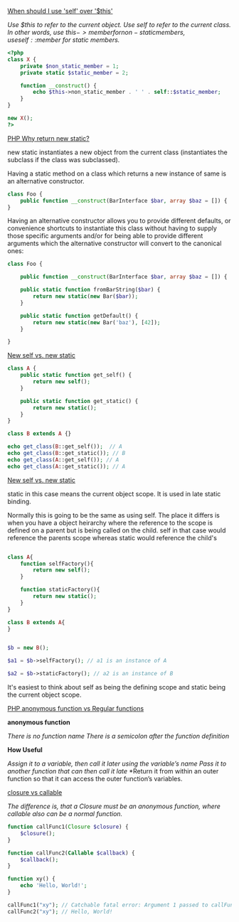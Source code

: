 [When should I use 'self' over '$this'](https://stackoverflow.com/questions/151969/when-should-i-use-self-over-this)

*Use $this to refer to the current object. Use self to refer to the current class. In other words, use $this->member for non-static members,
use self::$member for static members.*

```php
<?php
class X {
    private $non_static_member = 1;
    private static $static_member = 2;

    function __construct() {
        echo $this->non_static_member . ' ' . self::$static_member;
    }
}

new X();
?>
```

[PHP Why return new static? ](https://stackoverflow.com/questions/37460592/why-return-new-static-php)

new static instantiates a new object from the current class (instantiates the subclass if the class was subclassed).

Having a static method on a class which returns a new instance of same is an alternative constructor.
```php
class Foo {
    public function __construct(BarInterface $bar, array $baz = []) { ... }
}
```
Having an alternative constructor allows you to provide different defaults, or convenience shortcuts to instantiate this class without having to supply 
those specific arguments and/or for being able to provide different arguments which the alternative constructor will convert to the canonical ones:
```php
class Foo {

    public function __construct(BarInterface $bar, array $baz = []) { ... }

    public static function fromBarString($bar) {
        return new static(new Bar($bar));
    }

    public static function getDefault() {
        return new static(new Bar('baz'), [42]);
    }

}
```
[New self vs. new static](https://stackoverflow.com/questions/5197300/new-self-vs-new-static)

```php
class A {
    public static function get_self() {
        return new self();
    }

    public static function get_static() {
        return new static();
    }
}

class B extends A {}

echo get_class(B::get_self());  // A
echo get_class(B::get_static()); // B
echo get_class(A::get_self()); // A
echo get_class(A::get_static()); // A
```

[New self vs. new static](https://stackoverflow.com/questions/16977369/php-new-staticvariable)

static in this case means the current object scope. It is used in late static binding.

Normally this is going to be the same as using self. The place it differs is when you have a object heirarchy where the reference to the scope is defined on a parent but is being called on the child. self in that case would reference the parents scope whereas static would reference the child's

```php

class A{
    function selfFactory(){
        return new self();
    }

    function staticFactory(){
        return new static();
    }
}

class B extends A{
}


$b = new B();

$a1 = $b->selfFactory(); // a1 is an instance of A

$a2 = $b->staticFactory(); // a2 is an instance of B
```
It's easiest to think about self as being the defining scope and static being the current object scope.

[PHP anonymous function vs Regular functions](https://www.elated.com/php-anonymous-functions/)

**anonymous function**

*There is no function name*
*There is a semicolon after the function definition*

**How Useful**

*Assign it to a variable, then call it later using the variable’s name*
*Pass it to another function that can then call it late*
*Return it from within an outer function so that it can access the outer function’s variables.

[closure vs callable](https://stackoverflow.com/questions/29730720/type-hinting-difference-between-closure-and-callable/40942212#40942212)

*The difference is, that a Closure must be an anonymous function, where callable also can be a normal function.*

```php
function callFunc1(Closure $closure) {
    $closure();
}

function callFunc2(Callable $callback) {
    $callback();
}

function xy() {
    echo 'Hello, World!';
}

callFunc1("xy"); // Catchable fatal error: Argument 1 passed to callFunc1() must be an instance of Closure, string given
callFunc2("xy"); // Hello, World!
```